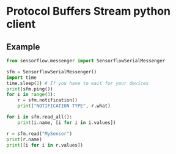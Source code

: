 # Protocol Buffers Stream python client

Example
-------

```python
from sensorflow.messenger import SensorflowSerialMessenger

sfm = SensorflowSerialMessenger()
import time
time.sleep(2) # If you have to wait for your devices
print(sfm.ping())
for i in range(3):
    r = sfm.notification()
    print("NOTIFICATION TYPE", r.what)

for i in sfm.read_all():
    print(i.name, [i for i in i.values])

r = sfm.read("MySensor")
print(r.name)
print([i for i in r.values])

```
